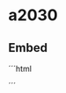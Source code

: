 # a2030
## Embed
´´´html

<div id="a2030-embed" data-pym-src="https://argentinax2030.github.io/a2030/dist/index.html"></div>
<script src="https://argentinax2030.github.io/a2030/dist/scripts/vendor/pym.v1.min.js" type="text/javascript"></script>

´´´
